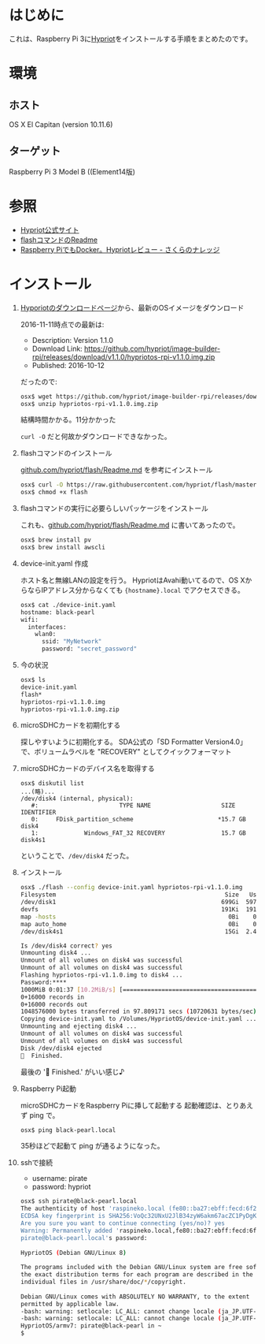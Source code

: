 # はじめに

これは、Raspberry Pi 3に[Hypriot](http://blog.hypriot.com/)をインストールする手順をまとめたのです。

# 環境

## ホスト

OS X El Capitan (version 10.11.6)

## ターゲット

Raspberry Pi 3 Model B ((Element14版)

# 参照

* [Hypriot公式サイト](http://blog.hypriot.com/)
* [flashコマンドのReadme](https://github.com/hypriot/flash)
* [Raspberry PiでもDocker。Hypriotレビュー - さくらのナレッジ](http://knowledge.sakura.ad.jp/knowledge/5418/)

# インストール

1. [Hyporiotのダウンロードページ](http://blog.hypriot.com/downloads/)から、最新のOSイメージをダウンロード

    2016-11-11時点での最新は:
    * Description: Version 1.1.0
    * Download Link: https://github.com/hypriot/image-builder-rpi/releases/download/v1.1.0/hypriotos-rpi-v1.1.0.img.zip
    * Published: 2016-10-12

    だったので:

    ```bash
    osx$ wget https://github.com/hypriot/image-builder-rpi/releases/download/v1.1.0/hypriotos-rpi-v1.1.0.img.zip
    osx$ unzip hypriotos-rpi-v1.1.0.img.zip
    ```
    
    結構時間かかる。11分かかった
    
    `curl -O` だと何故かダウンロードできなかった。

2. flashコマンドのインストール

    [github.com/hypriot/flash/Readme.md](https://github.com/hypriot/flash) を参考にインストール
    
    ```bash
    osx$ curl -O https://raw.githubusercontent.com/hypriot/flash/master/$(uname -s)/flash
    osx$ chmod +x flash
    ```
3. flashコマンドの実行に必要らしいパッケージをインストール

    これも、[github.com/hypriot/flash/Readme.md](https://github.com/hypriot/flash) に書いてあったので。
    
    ```bash
    osx$ brew install pv
    osx$ brew install awscli
    ```
    
4. device-init.yaml 作成

    ホスト名と無線LANの設定を行う。
    HypriotはAvahi動いてるので、OS XからならIPアドレス分からなくても `{hostname}.local` でアクセスできる。

    ```bash
    osx$ cat ./device-init.yaml
    hostname: black-pearl
    wifi:
      interfaces:
        wlan0:
          ssid: "MyNetwork"
          password: "secret_password"
    ```

5. 今の状況

    ```bash
    osx$ ls
    device-init.yaml
    flash*
    hypriotos-rpi-v1.1.0.img
    hypriotos-rpi-v1.1.0.img.zip
    ```

6. microSDHCカードを初期化する

    探しやすいように初期化する。
    SDA公式の「SD Formatter Version4.0」で、ボリュームラベルを "RECOVERY" としてクイックフォーマット

7. microSDHCカードのデバイス名を取得する

    ```bssh
    osx$ diskutil list
    ...(略)...
    /dev/disk4 (internal, physical):
       #:                       TYPE NAME                    SIZE       IDENTIFIER
       0:     FDisk_partition_scheme                        *15.7 GB    disk4
       1:             Windows_FAT_32 RECOVERY                15.7 GB    disk4s1
    ```
    
    ということで、`/dev/disk4` だった。

8. インストール

    ```bash
    osx$ ./flash --config device-init.yaml hypriotos-rpi-v1.1.0.img
    Filesystem                                                Size   Used  Avail Capacity   iused    ifree %iused  Mounted on
    /dev/disk1                                               699Gi  597Gi  102Gi    86% 156508969 26607957   85%   /
    devfs                                                    191Ki  191Ki    0Bi   100%       662        0  100%   /dev
    map -hosts                                                 0Bi    0Bi    0Bi   100%         0        0  100%   /net
    map auto_home                                              0Bi    0Bi    0Bi   100%         0        0  100%   /home
    /dev/disk4s1                                              15Gi  2.4Mi   15Gi     1%         0        0  100%   /Volumes/RECOVERY

    Is /dev/disk4 correct? yes
    Unmounting disk4 ...
    Unmount of all volumes on disk4 was successful
    Unmount of all volumes on disk4 was successful
    Flashing hypriotos-rpi-v1.1.0.img to disk4 ...
    Password:****
    1000MiB 0:01:37 [10.2MiB/s] [=================================================================================================================================================================>] 100%            
    0+16000 records in
    0+16000 records out
    1048576000 bytes transferred in 97.809171 secs (10720631 bytes/sec)
    Copying device-init.yaml to /Volumes/HypriotOS/device-init.yaml ...
    Unmounting and ejecting disk4 ...
    Unmount of all volumes on disk4 was successful
    Unmount of all volumes on disk4 was successful
    Disk /dev/disk4 ejected
    🍺  Finished.
    ```
    
    最後の '🍺  Finished.' がいい感じ♪

9. Raspberry Pi起動

    microSDHCカードをRaspberry Piに挿して起動する
    起動確認は、とりあえず ping で。
    
    ```bash
    osx$ ping black-pearl.local
    ```
    
    35秒ほどで起動て ping が通るようになった。

10. sshで接続
    
    * username: pirate
    * password: hypriot
    
    ```bash
    osx$ ssh pirate@black-pearl.local
    The authenticity of host 'raspineko.local (fe80::ba27:ebff:fecd:6f26%en0)' can't be established.
    ECDSA key fingerprint is SHA256:VoQc32UNxU2JlB34zyW6akm67acZC1PyDgKrmu+kkSM.
    Are you sure you want to continue connecting (yes/no)? yes
    Warning: Permanently added 'raspineko.local,fe80::ba27:ebff:fecd:6f26%en0' (ECDSA) to the list of known hosts.
    pirate@black-pearl.local's password:
  
    HypriotOS (Debian GNU/Linux 8)
  
    The programs included with the Debian GNU/Linux system are free software;
    the exact distribution terms for each program are described in the
    individual files in /usr/share/doc/*/copyright.
  
    Debian GNU/Linux comes with ABSOLUTELY NO WARRANTY, to the extent
    permitted by applicable law.
    -bash: warning: setlocale: LC_ALL: cannot change locale (ja_JP.UTF-8)
    -bash: warning: setlocale: LC_ALL: cannot change locale (ja_JP.UTF-8)
    HypriotOS/armv7: pirate@black-pearl in ~
    $ 
    ```
